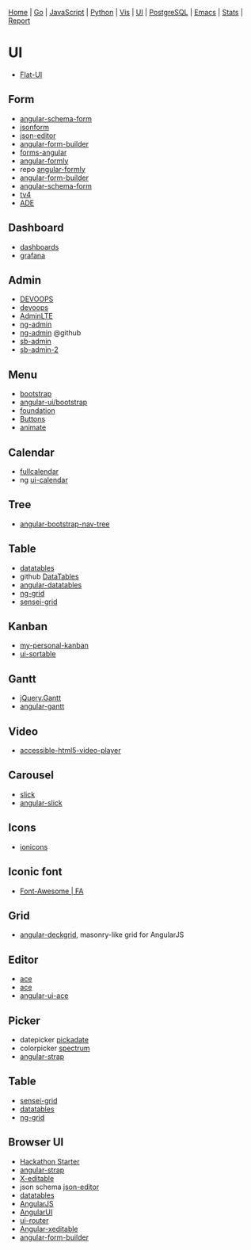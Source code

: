 


  [Home](https://github.com/mabotech/mabotree/blob/master/README.md)
| [Go](https://github.com/mabotech/mabotree/blob/master/go.md)
| [JavaScript](https://github.com/mabotech/mabotree/blob/master/js.md)
| [Python](https://github.com/mabotech/mabotree/blob/master/python.md)
| [Vis](https://github.com/mabotech/mabotree/blob/master/vis.md)
| [UI](https://github.com/mabotech/mabotree/blob/master/ui.md)
| [PostgreSQL](https://github.com/mabotech/mabotree/blob/master/pg.md)
| [Emacs](https://github.com/mabotech/mabotree/blob/master/emacs_sc.md)
| [Stats](https://github.com/mabotech/mabotree/blob/master/stats.md)
| [Report](https://github.com/mabotech/mabotree/blob/master/report.md)

# UI

- [Flat-UI](http://designmodo.github.io/Flat-UI/)

## Form
- [angular-schema-form](https://github.com/Textalk/angular-schema-form)
- [jsonform](https://github.com/joshfire/jsonform)
- [json-editor](https://github.com/jdorn/json-editor)
- [angular-form-builder](https://github.com/kelp404/angular-form-builder)
- [forms-angular](https://github.com/forms-angular/forms-angular)
- [angular-formly](http://nimbly.github.io/angular-formly/)
- repo [angular-formly](https://github.com/nimbly/angular-formly)
- [angular-form-builder](http://kelp404.github.io/angular-form-builder/)
- [angular-schema-form](https://github.com/Textalk/angular-schema-form)
- [tv4](https://github.com/geraintluff/tv4)
- [ADE](https://github.com/Toodledo/ADE)


## Dashboard

- [dashboards](https://github.com/keen/dashboards)
- [grafana](http://grafana.org/)

## Admin
- [DEVOOPS](https://github.com/devoopsme/devoops)
- [devoops](http://devoops.me/)
- [AdminLTE](https://github.com/almasaeed2010/AdminLTE)
- [ng-admin](http://ng-admin.marmelab.com/)
- [ng-admin](https://github.com/marmelab/ng-admin) @github
- [sb-admin](http://startbootstrap.com/template-overviews/sb-admin/)
- [sb-admin-2](http://startbootstrap.com/template-overviews/sb-admin-2/)

## Menu
- [bootstrap](https://github.com/twbs/bootstrap)
- [angular-ui/bootstrap](https://github.com/angular-ui/bootstrap)
- [foundation](https://github.com/zurb/foundation)
- [Buttons](http://alexwolfe.github.io/Buttons/)
- [animate](http://daneden.github.io/animate.css/)

## Calendar
- [fullcalendar](http://arshaw.com/fullcalendar/)
- ng [ui-calendar](https://github.com/angular-ui/ui-calendar)


## Tree
- [angular-bootstrap-nav-tree](https://github.com/nickperkinslondon/angular-bootstrap-nav-tree)


## Table

- [datatables](http://datatables.net/)
- github [DataTables](https://github.com/DataTables/DataTables)
- [angular-datatables](http://l-lin.github.io/angular-datatables/)
- [ng-grid](http://angular-ui.github.io/ng-grid/)
- [sensei-grid](https://github.com/datazenit/sensei-grid)


## Kanban
- [my-personal-kanban](https://github.com/greggigon/my-personal-kanban)
- [ui-sortable](https://github.com/angular-ui/ui-sortable)


## Gantt
- [jQuery.Gantt](http://taitems.github.io/jQuery.Gantt/)
- [angular-gantt](https://github.com/Schweigi/angular-gantt)

## Video

- [accessible-html5-video-player](https://github.com/paypal/accessible-html5-video-player)

## Carousel

- [slick](https://github.com/kenwheeler/slick/)
- [angular-slick](https://github.com/vasyabigi/angular-slick)

## Icons
- [ionicons](http://ionicons.com/)

##  Iconic font

- [Font-Awesome | FA](http://fontawesome.io/icons/)

## Grid
- [angular-deckgrid](https://github.com/akoenig/angular-deckgrid),  masonry-like grid for AngularJS

## Editor

- [ace](http://ajaxorg.github.io/ace/)
- [ace](https://github.com/ajaxorg/ace)
- [angular-ui-ace](https://github.com/angular-ui/ui-ace)


## Picker

- datepicker [pickadate](https://github.com/amsul/pickadate.js/)
- colorpicker [spectrum](http://bgrins.github.io/spectrum/)
- [angular-strap](http://mgcrea.github.io/angular-strap/)


## Table

- [sensei-grid](https://github.com/datazenit/sensei-grid)
- [datatables](http://datatables.net/)
- [ng-grid](http://angular-ui.github.io/ng-grid/)

## Browser UI

- [Hackathon Starter](https://github.com/sahat/hackathon-starter)
- [angular-strap](https://github.com/mgcrea/angular-strap)
- [X-editable](http://vitalets.github.io/x-editable/)
- json schema [json-editor](https://github.com/jdorn/json-editor)
- [datatables](http://datatables.net/)
- [AngularJS](https://angularjs.org/)
- [AngularUI](http://angular-ui.github.io/)
- [ui-router](http://angular-ui.github.io/ui-router/)
- [Angular-xeditable](https://github.com/vitalets/angular-xeditable)
- [angular-form-builder](https://github.com/kelp404/angular-form-builder)